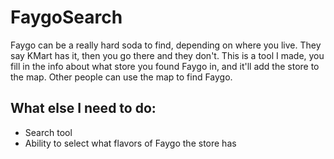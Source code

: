 # FaygoSearch

Faygo can be a really hard soda to find, depending on where you live. They say KMart has it, then you go there and they don't. This is a tool I made, you fill in the info about what store you found Faygo in, and it'll add the store to the map. Other people can use the map to find Faygo.

## What else I need to do:
- Search tool
- Ability to select what flavors of Faygo the store has